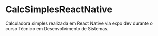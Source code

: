 # CalcSimplesReactNative
Calculadora simples realizada em React Native via expo dev durante o curso Técnico em Desenvolvimento de Sistemas.

